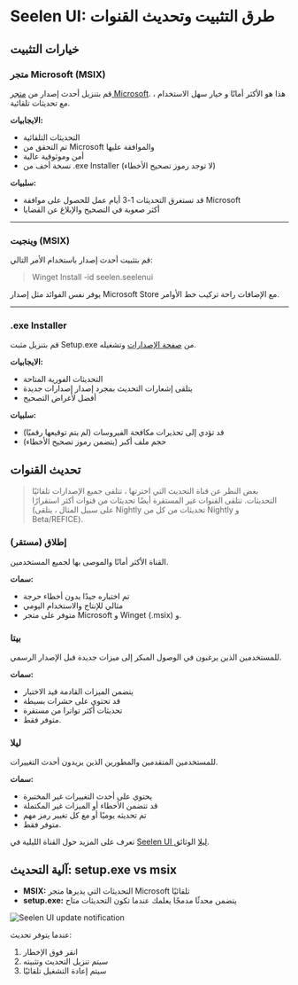 # Seelen UI: طرق التثبيت وتحديث القنوات

## خيارات التثبيت

### متجر Microsoft (MSIX)

قم بتنزيل أحدث إصدار من [متجر Microsoft](https://www.microsoft.com/store). هذا
هو الأكثر أمانًا و خيار سهل الاستخدام ، مع تحديثات تلقائية.

**الايجابيات:**

- التحديثات التلقائية
- تم التحقق من Microsoft والموافقة عليها
- أمن وموثوقية عالية
- نسخة أخف من .exe Installer (لا توجد رموز تصحيح الأخطاء)

**سلبيات:**

- قد تستغرق التحديثات 1-3 أيام عمل للحصول على موافقة Microsoft
- أكثر صعوبة في التصحيح والإبلاغ عن القضايا

---

### وينجيت (MSIX)

قم بتثبيت أحدث إصدار باستخدام الأمر التالي:

> Winget Install -id seelen.seelenui

يوفر نفس الفوائد مثل إصدار Microsoft Store مع الإضافات راحة تركيب خط الأوامر.

---

### .exe Installer

قم بتنزيل مثبت Setup.exe من
[صفحة الإصدارات](https://github.com/eythaann/Seelen-UI/releases) وتشغيله.

**الايجابيات:**

- التحديثات الفورية المتاحة
- يتلقى إشعارات التحديث بمجرد إصدار إصدارات جديدة
- أفضل لأغراض التصحيح

**سلبيات:**

- قد تؤدي إلى تحذيرات مكافحة الفيروسات (لم يتم توقيعها رقميًا)
- حجم ملف أكبر (يتضمن رموز تصحيح الأخطاء)

## تحديث القنوات

> بغض النظر عن قناة التحديث التي اخترتها ، تتلقى جميع الإصدارات تلقائيًا
> التحديثات. تتلقى القنوات غير المستقرة أيضًا تحديثات من قنوات أكثر استقرارًا (على
> سبيل المثال ، يتلقى Nightly تحديثات من كل من Nightly و Beta/REFICE).

### إطلاق (مستقر)

القناة الأكثر أمانًا والموصى بها لجميع المستخدمين.

**سمات:**

- تم اختباره جيدًا بدون أخطاء حرجة
- مثالي للإنتاج والاستخدام اليومي
- متوفر على متجر Microsoft و Winget (.msix) و.

### بيتا

للمستخدمين الذين يرغبون في الوصول المبكر إلى ميزات جديدة قبل الإصدار الرسمي.

**سمات:**

- يتضمن الميزات القادمة قيد الاختبار
- قد تحتوي على حشرات بسيطة
- تحديثات أكثر تواترا من مستقرة
- متوفر فقط.

### ليلا

للمستخدمين المتقدمين والمطورين الذين يريدون أحدث التغييرات.

**سمات:**

- يحتوي على أحدث التغييرات غير المختبرة
- قد تتضمن الأخطاء أو الميزات غير المكتملة
- تم تحديثه يوميًا أو مع كل تغيير رمز مهم
- متوفر فقط.

تعرف على المزيد حول القناة الليلية في
[Seelen UI ليلا](https://seelen.io/blog/nightly) الوثائق.

## آلية التحديث: setup.exe vs msix

- **MSIX:** التحديثات التي يديرها متجر Microsoft تلقائيًا
- **setup.exe:** يتضمن محدثًا مدمجًا يعلمك عندما تكون التحديثات متاح

![Seelen UI update notification](https://github.com/Seelen-Inc/slu-blog/blob/master/blog/seelen-ui-distribution-channels/image.png?raw=true)

عندما يتوفر تحديث:

1. انقر فوق الإخطار
2. سيتم تنزيل التحديث وتثبيته
3. سيتم إعادة التشغيل تلقائيًا
